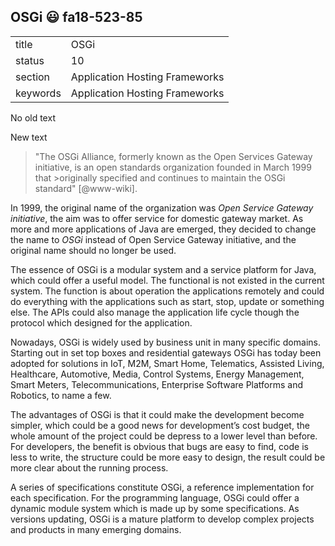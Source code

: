 ## OSGi :smiley: fa18-523-85


|          |                                |
| -------- | ------------------------------ |
| title    | OSGi                           | 
| status   | 10                             |
| section  | Application Hosting Frameworks |
| keywords | Application Hosting Frameworks |

No old text   

New text   


> "The OSGi Alliance, formerly known as the Open Services Gateway initiative, is an 
> open standards organization founded in March 1999 that >originally specified and 
> continues to maintain the OSGi standard" [@www-wiki].   

In 1999, the original name of the organization was *Open Service Gateway initiative*, the aim was to offer service for domestic gateway market. As more and more applications of Java are emerged, they decided to change the name to *OSGi* instead of Open Service Gateway initiative, and the original name should no longer be used.   

The essence of OSGi is a modular system and a service platform for Java, which could offer a useful model. The functional is not existed in the current system. The function is about operation the applications remotely and could do everything with the applications such as start, stop, update or something else. The APIs could also manage the application life cycle though the protocol which designed for the application.   

Nowadays, OSGi is widely used by business unit in many specific domains. Starting out in set top boxes and residential gateways OSGi has today been adopted for solutions in IoT, M2M, Smart Home, Telematics, Assisted Living, Healthcare, Automotive, Media, Control Systems, Energy Management, Smart Meters, Telecommunications, Enterprise Software Platforms and Robotics, to name a few.   

The advantages of OSGi is that it could make the development become simpler, which could be a good news for development’s cost budget, the whole amount of the project could be depress to a lower level than before. For developers, the benefit is obvious that bugs are easy to find, code is less to write, the structure could be more easy to design, the result could be more clear about the running process.   

A series of specifications constitute OSGi, a reference implementation for each specification. For the programming language, OSGi could offer a dynamic module system which is made up by some specifications. As versions updating, OSGi is a mature platform to develop complex projects and products in many emerging domains.   

